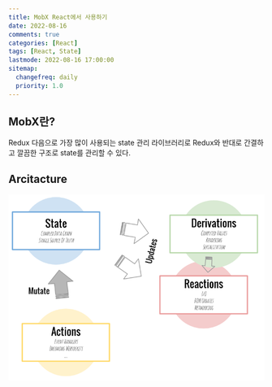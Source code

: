 ```yaml
---
title: MobX React에서 사용하기
date: 2022-08-16
comments: true
categories: [React]
tags: [React, State]
lastmode: 2022-08-16 17:00:00
sitemap:
  changefreq: daily
  priority: 1.0
---
```


## MobX란?

Redux 다음으로 가장 많이 사용되는 state 관리 라이브러리로 Redux와 반대로 간결하고 깔끔한 구조로 state를 관리할 수 있다.

## Arcitacture

![mobx](/assets/img/post/mobx.png)
